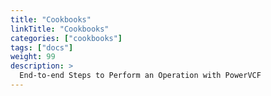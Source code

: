 ```yaml
---
title: "Cookbooks"
linkTitle: "Cookbooks"
categories: ["cookbooks"]
tags: ["docs"] 
weight: 99
description: >
  End-to-end Steps to Perform an Operation with PowerVCF
---
```

